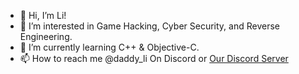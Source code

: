 - 👋 Hi, I’m Li!
- 👀 I’m interested in Game Hacking, Cyber Security, and Reverse Engineering.
- 🌱 I’m currently learning C++ & Objective-C.
- 📫 How to reach me @daddy_li On Discord or [Our Discord Server](https://discord.gg/XAgbdYEKxE)
